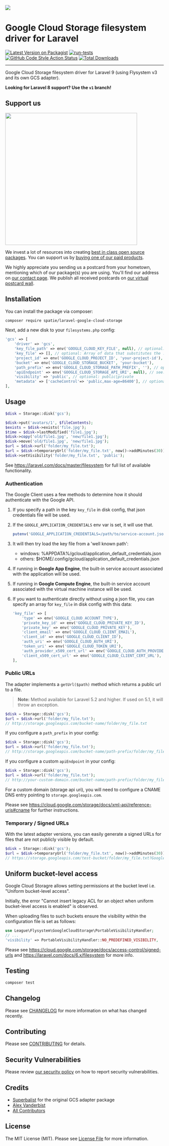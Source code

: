 
[<img src="https://github-ads.s3.eu-central-1.amazonaws.com/support-ukraine.svg?t=1" />](https://supportukrainenow.org)

# Google Cloud Storage filesystem driver for Laravel

[![Latest Version on Packagist](https://img.shields.io/packagist/v/spatie/laravel-google-cloud-storage.svg?style=flat-square)](https://packagist.org/packages/spatie/laravel-google-cloud-storage)
[![run-tests](https://github.com/spatie/laravel-google-cloud-storage/actions/workflows/run-tests.yml/badge.svg)](https://github.com/spatie/laravel-google-cloud-storage/actions/workflows/run-tests.yml)
[![GitHub Code Style Action Status](https://img.shields.io/github/workflow/status/spatie/laravel-google-cloud-storage/Check%20&%20fix%20styling/main?label=code%20style)](https://github.com/spatie/laravel-google-cloud-storage/actions?query=workflow%3A"Check+%26+fix+styling"+branch%3Amain)
[![Total Downloads](https://img.shields.io/packagist/dt/spatie/laravel-google-cloud-storage.svg?style=flat-square)](https://packagist.org/packages/spatie/laravel-google-cloud-storage)

---

Google Cloud Storage filesystem driver for Laravel 9 (using Flysystem v3 and its own GCS adapter).

**Looking for Laravel 8 support? Use the `v1` branch!**

## Support us

[<img src="https://github-ads.s3.eu-central-1.amazonaws.com/laravel-google-cloud-storage.jpg?t=1" width="419px" />](https://spatie.be/github-ad-click/laravel-google-cloud-storage)

We invest a lot of resources into creating [best in class open source packages](https://spatie.be/open-source). You can support us by [buying one of our paid products](https://spatie.be/open-source/support-us).

We highly appreciate you sending us a postcard from your hometown, mentioning which of our package(s) you are using. You'll find our address on [our contact page](https://spatie.be/about-us). We publish all received postcards on [our virtual postcard wall](https://spatie.be/open-source/postcards).

## Installation

You can install the package via composer:

```bash
composer require spatie/laravel-google-cloud-storage
```

Next, add a new disk to your `filesystems.php` config:

```php
'gcs' => [
    'driver' => 'gcs',
    'key_file_path' => env('GOOGLE_CLOUD_KEY_FILE', null), // optional: /path/to/service-account.json
    'key_file' => [], // optional: Array of data that substitutes the .json file (see below)
    'project_id' => env('GOOGLE_CLOUD_PROJECT_ID', 'your-project-id'), // optional: is included in key file
    'bucket' => env('GOOGLE_CLOUD_STORAGE_BUCKET', 'your-bucket'),
    'path_prefix' => env('GOOGLE_CLOUD_STORAGE_PATH_PREFIX', ''), // optional: /default/path/to/apply/in/bucket
    'apiEndpoint' => env('GOOGLE_CLOUD_STORAGE_API_URI', null), // see: Public URLs below
    'visibility' => 'public', // optional: public|private
    'metadata' => ['cacheControl'=> 'public,max-age=86400'], // optional: default metadata
],
```

## Usage

```php
$disk = Storage::disk('gcs');

$disk->put('avatars/1', $fileContents);
$exists = $disk->exists('file.jpg');
$time = $disk->lastModified('file1.jpg');
$disk->copy('old/file1.jpg', 'new/file1.jpg');
$disk->move('old/file1.jpg', 'new/file1.jpg');
$url = $disk->url('folder/my_file.txt');
$url = $disk->temporaryUrl('folder/my_file.txt', now()->addMinutes(30));
$disk->setVisibility('folder/my_file.txt', 'public');
```

See https://laravel.com/docs/master/filesystem for full list of available functionality.

### Authentication

The Google Client uses a few methods to determine how it should authenticate with the Google API.

1. If you specify a path in the key `key_file` in  disk config, that json credentials file will be used.
2. If the `GOOGLE_APPLICATION_CREDENTIALS` env var is set, it will use that.
   ```php
   putenv('GOOGLE_APPLICATION_CREDENTIALS=/path/to/service-account.json');
   ```
3. It will then try load the key file from a 'well known path':
    * windows: %APPDATA%/gcloud/application_default_credentials.json
    * others: $HOME/.config/gcloud/application_default_credentials.json

4. If running in **Google App Engine**, the built-in service account associated with the application will be used.
5. If running in **Google Compute Engine**, the built-in service account associated with the virtual machine instance will be used.
6. If you want to authenticate directly without using a json file, you can specify an array for `key_file` in disk config with this data:
    ```php
    'key_file' => [
        'type' => env('GOOGLE_CLOUD_ACCOUNT_TYPE'),
        'private_key_id' => env('GOOGLE_CLOUD_PRIVATE_KEY_ID'),
        'private_key' => env('GOOGLE_CLOUD_PRIVATE_KEY'),
        'client_email' => env('GOOGLE_CLOUD_CLIENT_EMAIL'),
        'client_id' => env('GOOGLE_CLOUD_CLIENT_ID'),
        'auth_uri' => env('GOOGLE_CLOUD_AUTH_URI'),
        'token_uri' => env('GOOGLE_CLOUD_TOKEN_URI'),
        'auth_provider_x509_cert_url' => env('GOOGLE_CLOUD_AUTH_PROVIDER_CERT_URL'),
        'client_x509_cert_url' => env('GOOGLE_CLOUD_CLIENT_CERT_URL'),
    ],
    ```

### Public URLs

The adapter implements a `getUrl($path)` method which returns a public url to a file.
>**Note:** Method available for Laravel 5.2 and higher. If used on 5.1, it will throw an exception.

```php
$disk = Storage::disk('gcs');
$url = $disk->url('folder/my_file.txt');
// http://storage.googleapis.com/bucket-name/folder/my_file.txt
```

If you configure a `path_prefix` in your config:
```php
$disk = Storage::disk('gcs');
$url = $disk->url('folder/my_file.txt');
// http://storage.googleapis.com/bucket-name/path-prefix/folder/my_file.txt
```

If you configure a custom `apiEndpoint` in your config:
```php
$disk = Storage::disk('gcs');
$url = $disk->url('folder/my_file.txt');
// http://your-custom-domain.com/bucket-name/path-prefix/folder/my_file.txt
```

For a custom domain (storage api uri), you will need to configure a CNAME DNS entry pointing to `storage.googleapis.com`.

Please see https://cloud.google.com/storage/docs/xml-api/reference-uris#cname for further instructions.

### Temporary / Signed URLs

With the latest adapter versions, you can easily generate a signed URLs for files that are not publicly visible by default.

```php
$disk = Storage::disk('gcs');
$url = $disk->temporaryUrl('folder/my_file.txt', now()->addMinutes(30));
// https://storage.googleapis.com/test-bucket/folder/my_file.txt?GoogleAccessId=test-bucket%40test-gcp.iam.gserviceaccount.com&Expires=1571151576&Signature=tvxN1OS1txkWAUF0cCR3FWK%seRZXtFu42%04%YZACYL2zFQxA%uwdGEmdO1KgsHR3vBF%I9KaEzPbl4b7ic2IWUuo8Jh3IoZFqdTQec3KypjDtt%02DGwm%OO6pWDVV421Yp4z520%o5oMqGBtV8B3XmjW2PH76P3uID2QY%AlFxn23oE9PBoM2wXr8pDXhMPwZNJ0FtckSc26O8PmfVsG7Jvln%CQTU57IFyB7JnNxz5tQpc2hPTHbCGrcxVPEISvdOamW3I%83OsXr5raaYYBPcuumDnAmrK%cyS9%Ky2fL2B2shFO2cz%KRu79DBPqtnP2Zf1mJWBTwxVUCK2jxEEYcXBXtdOszIvlI6%tp2XfVwYxLNFU
```

## Uniform bucket-level access

Google Cloud Storagre allows setting permissions at the bucket level i.e. "Uniform bucket-level access".

Initially, the error "Cannot insert legacy ACL for an object when uniform bucket-level access is enabled" is observed.

When uploading files to such buckets ensure the visibility within the configuration file is set as follows:

```php
use League\Flysystem\GoogleCloudStorage\PortableVisibilityHandler;
// ...
'visibility' => PortableVisibilityHandler::NO_PREDEFINED_VISIBILITY,
```

Please see https://cloud.google.com/storage/docs/access-control/signed-urls and https://laravel.com/docs/6.x/filesystem for more info.

## Testing

```bash
composer test
```

## Changelog

Please see [CHANGELOG](CHANGELOG.md) for more information on what has changed recently.

## Contributing

Please see [CONTRIBUTING](https://github.com/spatie/.github/blob/main/CONTRIBUTING.md) for details.

## Security Vulnerabilities

Please review [our security policy](../../security/policy) on how to report security vulnerabilities.

## Credits

- [Superbalist](https://github.com/Superbalist) for the original GCS adapter package
- [Alex Vanderbist](https://github.com/alexvanderbist)
- [All Contributors](../../contributors)

## License

The MIT License (MIT). Please see [License File](LICENSE.md) for more information.
